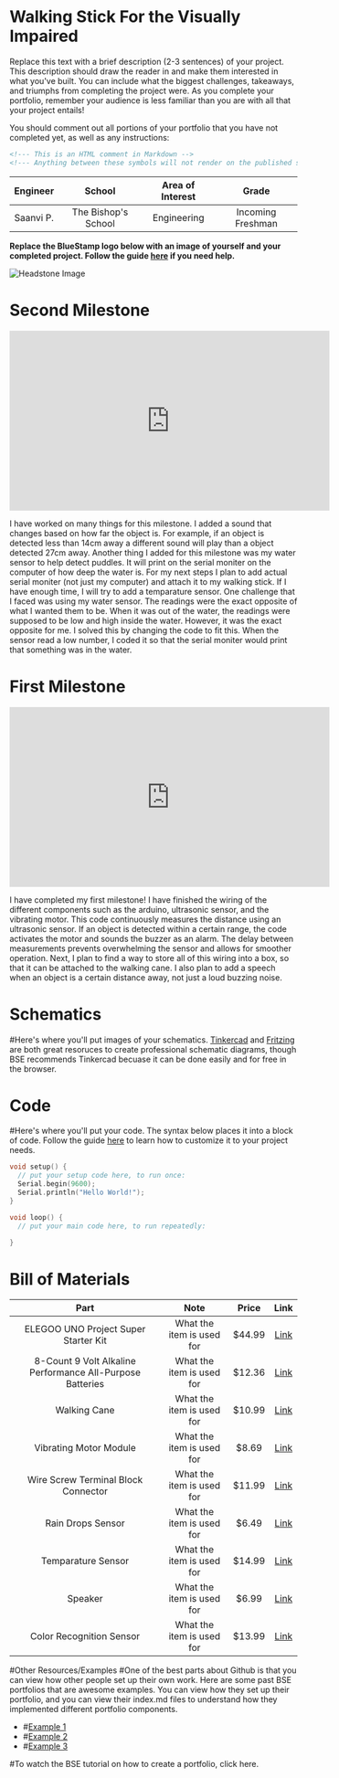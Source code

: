 # Walking Stick For the Visually Impaired 
Replace this text with a brief description (2-3 sentences) of your project. This description should draw the reader in and make them interested in what you've built. You can include what the biggest challenges, takeaways, and triumphs from completing the project were. As you complete your portfolio, remember your audience is less familiar than you are with all that your project entails!

You should comment out all portions of your portfolio that you have not completed yet, as well as any instructions:
```HTML 
<!--- This is an HTML comment in Markdown -->
<!--- Anything between these symbols will not render on the published site -->
```

| **Engineer** | **School** | **Area of Interest** | **Grade** |
|:--:|:--:|:--:|:--:|
| Saanvi P. | The Bishop's School |  Engineering | Incoming Freshman

**Replace the BlueStamp logo below with an image of yourself and your completed project. Follow the guide [here](https://tomcam.github.io/least-github-pages/adding-images-github-pages-site.html) if you need help.**

![Headstone Image](logo.svg)
  
<!--- # Final Milestone -->

<!--- **Don't forget to replace the text below with the embedding for your milestone video. Go to Youtube, click Share -> Embed, and copy and paste the code to replace what's below.** -->

<!--- <iframe width="560" height="315" src="https://youtu.be/agOPqsIDC58?si=HJTOiBWu5mygd-yS" title="YouTube video player" frameborder="0" allow="accelerometer; autoplay; clipboard-write; encrypted-media; gyroscope; picture-in-picture; web-share" allowfullscreen></iframe> -->

<!--- For your final milestone, explain the outcome of your project. Key details to include are: -->
<!--- - What you've accomplished since your previous milestone -->
<!--- - What your biggest challenges and triumphs were at BSE -->
<!--- - A summary of key topics you learned about -->
<!--- - What you hope to learn in the future after everything you've learned at BSE -->



# Second Milestone 

<!--- **Don't forget to replace the text below with the embedding for your milestone video. Go to Youtube, click Share -> Embed, and copy and paste the code to replace what's below.** -->

 <iframe width="560" height="315" src="https://youtu.be/zkXQQrSQfwMhttps://youtu.be/zkXQQrSQfwM" title="YouTube video player" frameborder="0" allow="accelerometer; autoplay; clipboard-write; encrypted-media; gyroscope; picture-in-picture; web-share" allowfullscreen></iframe>

I have worked on many things for this milestone. I added a sound that changes based on how far the object is. For example, if an object is detected less than 14cm away a different sound will play than a object detected 27cm away. Another thing I added for this milestone was my water sensor to help detect puddles. It will print on the serial moniter on the computer of how deep the water is. For my next steps I plan to add actual serial moniter (not just my computer) and attach it to my walking stick. If I have enough time, I will try to add a temparature sensor. One challenge that I faced was using my water sensor. The readings were the exact opposite of what I wanted them to be. When it was out of the water, the readings were supposed to be low and high inside the water. However, it was the exact opposite for me. I solved this by changing the code to fit this. When the sensor read a low number, I coded it so that the serial moniter would print that something was in the water. 

# First Milestone



<iframe width="560" height="315" src="https://www.youtube.com/embed/agOPqsIDC58?si=H66SDbOYAmRz9fC6" title="YouTube video player" frameborder="0" allow="accelerometer; autoplay; clipboard-write; encrypted-media; gyroscope; picture-in-picture; web-share" referrerpolicy="strict-origin-when-cross-origin" allowfullscreen></iframe>

I have completed my first milestone! I have finished the wiring of the different components such as the arduino, ultrasonic sensor, and the vibrating motor. This code continuously measures the distance using an ultrasonic sensor. If an object is detected within a certain range, the code activates the motor and sounds the buzzer as an alarm. The delay between measurements prevents overwhelming the sensor and allows for smoother operation. Next, I plan to find a way to store all of this wiring into a box, so that it can be attached to the walking cane. I also plan to add a speech when an object is a certain distance away, not just a loud buzzing noise. 


# Schematics 
#Here's where you'll put images of your schematics. [Tinkercad](https://www.tinkercad.com/blog/official-guide-to-tinkercad-circuits) and [Fritzing](https://fritzing.org/learning/) are both great resoruces to create professional schematic diagrams, though BSE recommends Tinkercad becuase it can be done easily and for free in the browser. 

# Code
#Here's where you'll put your code. The syntax below places it into a block of code. Follow the guide [here]([url](https://www.markdownguide.org/extended-syntax/)) to learn how to customize it to your project needs. 

```c++
void setup() {
  // put your setup code here, to run once:
  Serial.begin(9600);
  Serial.println("Hello World!");
}

void loop() {
  // put your main code here, to run repeatedly:

}
```

# Bill of Materials


| **Part** | **Note** | **Price** | **Link** |
|:--:|:--:|:--:|:--:|
| ELEGOO UNO Project Super Starter Kit | What the item is used for | $44.99 | <a href="https://www.amazon.com/ELEGOO-Project-Tutorial-Controller-Projects/dp/B01D8KOZF4/ref=sr_1_3_pp?crid=2CDRMQVSYOD4H&dib=eyJ2IjoiMSJ9.AcWZy-Yg4mDTnhzEHozxzPZdVC5-KUL2tW-OQewDKpA7ZhEVnlvYJFELmn1cEN5uvrZVxp4St_nlIhbtJibvxUj7s5mZJHZ5gTUoGHyjSCEJnV1m-a2PWxrXyWYqZrufz70WGPo3NV3-f7iFEXccDbUvJu8BRvjxPCjgkJ_uJnDxpPk3Gjw_yw7XMWWb8ll4GsOLKWrxeEr1uOS5BeD0EU2Y1MvZXAOcITMnykL7K69Fr4P6SnWB2EpkaJ37raPdYGD096Z_rSPyEsRfxIx6Rv9N65w4nRID980vI94aLYQ.PuIIln1now7ULLLgzCb0zPl5SBpDXd-IT05ToFwhflM&dib_tag=se&keywords=arduino+starter+kit&qid=1720652047&s=industrial&sprefix=arduino+starter+ki%2Cindustrial%2C72&sr=1-3"> Link </a> |
| 8-Count 9 Volt Alkaline Performance All-Purpose Batteries | What the item is used for | $12.36 | <a href="https://www.amazon.com/Amazon-Basics-Performance-All-Purpose-Batteries/dp/B00MH4QM1S/ref=sr_1_5_pp?crid=3TQ7ANPH958JM&dib=eyJ2IjoiMSJ9.bmcV2Upj_vpB6G9CFlPPxYAryat512da7ekZjc52HecXSTmtx7PbJ50EgQFPCMqlAxjOUq-tL4vQTpozlHvH89bMwx-HJoyGcdz6EY8HrMxahTiqOXkoP7ewkDcgHoMhmHamdlQfW6FBHO0Gm-DYZZnnMuvEU3qOpemA8PGEvRhEx4-lGaBZhrvls039G1-9SizAW-YRGXZ2fFrdVDlREyyOhAuxXZaE5QqUxWesRQgP9UfGOYaInRWTTPwhDbXFa-RPzGbU1C_u4wq-NMqKBtWEQqR9-cA8O3FYOx3icEY.dtKJmI2T-iCmMM_bYnbiHUWzhKpJDRxS-bBmZIwYFKM&dib_tag=se&keywords=9v+batteries&qid=1720651326&rdc=1&s=electronics&sprefix=9v+batteries%2Celectronics%2C105&sr=1-5"> Link </a> |
| Walking Cane | What the item is used for | $10.99 | <a href="https://www.amazon.com/dp/B0CDMD98WW?ref=cm_sw_r_cso_cp_apin_dp_K5GQXJSBZVNS5YNW3NEM&ref_=cm_sw_r_cso_cp_apin_dp_K5GQXJSBZVNS5YNW3NEM&social_share=cm_sw_r_cso_cp_apin_dp_K5GQXJSBZVNS5YNW3NEM&starsLeft=1&th=1"> Link </a> |
| Vibrating Motor Module | What the item is used for | $8.69 | <a href="https://www.amazon.com/DAOKI-Vibration-Vibrating-Vibrator-Electronic/dp/B081W4CTNY/ref=sr_1_4?crid=1HIXGEJDEQ1Z8&dib=eyJ2IjoiMSJ9.UIpViK-oNwsFrMDYjG2mw3JjFsvLvCct4jBnGPCSo3LQMbiJOKjyeuWRfkNfwhST0U5WEHAzNvZLIjx7uXHiS4fmxQmtaA4o7lv7RuXwsmYeqLFknXDEMmpu-UKXYitCdIfaJy6Lt0sfe_oKM3FnhBjvyvO6pogMdftUXUMXymAmnhrENGlaP2DgzmtsTk62Rly2EDGGEqdpSCimbQzwHs_We_eMeC9bWOlNvvns2qBTbAdV78gG7NzbSd_6bDqhNhF7jZPQ6QKz6pDM6ozSWfFNYhgdfEBcfCTJ8n7hmG0.31LckcCEIL5OgrFyW2AhGX13FpyOuD8HN9kjfFZ103Y&dib_tag=se&keywords=vibrating+motor+arduino&qid=1720652605&s=industrial&sprefix=vibrating+motor+arduino%2Cindustrial%2C75&sr=1-4"> Link </a> |
| Wire Screw Terminal Block Connector | What the item is used for | $11.99 | <a href="https://www.amazon.com/SimpoÂ®-24-12AWG-Breadboard-Terminal-Connector/dp/B07DG3GM42/ref=sr_1_2?crid=8JKOUOXW1A8L&dib=eyJ2IjoiMSJ9.zk1RfO7WeUH5yeN54oOKyogK-ABZhwrqV5eLv6cALK52iBfiZoXVZtqgdUHtvdu00V8sQ9HP4BYMBVBYTwDefbO1DhcMO71NauPTuLFI&th=1"> Link </a> |
| Rain Drops Sensor | What the item is used for | $6.49 | <a href="https://www.amazon.com/HiLetgo-Moisture-Humidity-Sensitivity-Nickeled/dp/B01DK29K28/ref=sr_1_fkmr0_2?crid=2L4A45ZA4B44Q&dib=eyJ2IjoiMSJ9.wNagNP5Is12RQwFvKvExnqg1ziTy5PhfCDAFdR10pXskrD0cHH204rPc-0ewdd2hCL1mz40"> Link </a> |
| Temparature Sensor | What the item is used for | $14.99 | <a href="https://www.amazon.com/BOJACK-Temperature-Sensors-TMP36GZ-Precision/dp/B08BFY91ZW/ref=sr_1_1?crid=31Y6Y8IX9R3TM&dib=eyJ2IjoiMSJ9.VzayGqBKyq8z4l9agIQLpSOKdW4RxWLf8oRlmh7bJhHGjHj071QN20LucGBJIEps.4XaoDQR0tDC2HLOzaeTze-e1Ql7xXOdd3zRIyRnSMzc&dib_tag=se&keywords=BOJACK+TMP36&qid=1722014155&sprefix=bojack+tmp36%2Caps%2C60&sr=8-1"> Link </a> |
| Speaker | What the item is used for | $6.99 | <a href="https://www.amazon.com/Fielect-Magnet-Speaker-Internal-Diameter/dp/B0826YLV6C/ref=sr_1_1?crid=1S95IIG65GFFJ&dib=eyJ2IjoiMSJ9.7rVScTfTCbTp4d5573lwZ0PxeRLW61PQzlHBdpSWsVNiHE-9osFsZUmXRI4nItGthZ3RfzLZv7PPY5_Mv7m&th=1"> Link </a> |
| Color Recognition Sensor | What the item is used for | $13.99 | <a href="https://www.amazon.com/Teyleten-Robot-TCS230-TCS3200-Recognition/dp/B08HH8QYF8/ref=sr_1_1?crid=1CBVXU3V285WN&dib=eyJ2IjoiMSJ9.Rh-iSB4O8efW_XG-LqWoS54NMIE1k6kB2W5WuA4Vat4QsZk_eAaSmWWaL-qTwbGXoMVgUDNUSf4YHj53Ot"> Link </a> |
#Other Resources/Examples
#One of the best parts about Github is that you can view how other people set up their own work. Here are some past BSE portfolios that are awesome examples. You can view how they set up their portfolio, and you can view their index.md files to understand how they implemented different portfolio components.
- #[Example 1](https://trashytuber.github.io/YimingJiaBlueStamp/)
- #[Example 2](https://sviatil0.github.io/Sviatoslav_BSE/)
- #[Example 3](https://arneshkumar.github.io/arneshbluestamp/)

#To watch the BSE tutorial on how to create a portfolio, click here.
